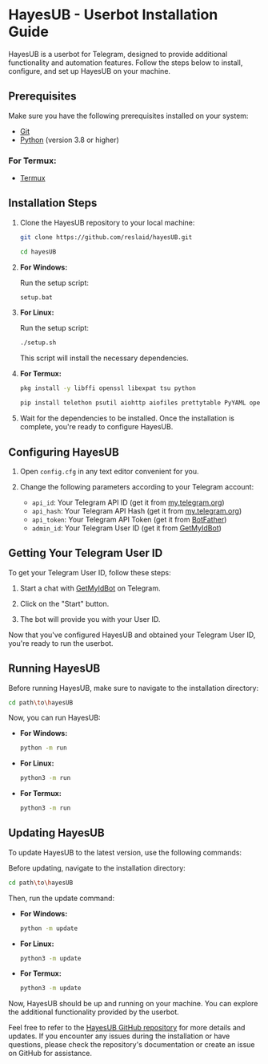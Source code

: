 # HayesUB - Userbot Installation Guide

HayesUB is a userbot for Telegram, designed to provide additional functionality and automation features. Follow the steps below to install, configure, and set up HayesUB on your machine.

## Prerequisites

Make sure you have the following prerequisites installed on your system:

- [Git](https://git-scm.com/)
- [Python](https://www.python.org/) (version 3.8 or higher)

### For Termux:

- [Termux](https://termux.com/)


## Installation Steps

1. Clone the HayesUB repository to your local machine:

    ```bash
    git clone https://github.com/reslaid/hayesUB.git 
    ```
    ```bash
    cd hayesUB
    ```

2. **For Windows:**

    Run the setup script:

    ```bash
    setup.bat
    ```
    
3. **For Linux:**

    Run the setup script:

    ```bash
    ./setup.sh
    ```

    This script will install the necessary dependencies.

4. **For Termux:**

    ```bash
    pkg install -y libffi openssl libexpat tsu python
    ```
    ```bash
    pip install telethon psutil aiohttp aiofiles prettytable PyYAML openai googletrans pyfiglet
    ```
    
5. Wait for the dependencies to be installed. Once the installation is complete, you're ready to configure HayesUB.

## Configuring HayesUB

1. Open `config.cfg` in any text editor convenient for you.

2. Change the following parameters according to your Telegram account:
    - `api_id`: Your Telegram API ID (get it from [my.telegram.org](https://my.telegram.org/))
    - `api_hash`: Your Telegram API Hash (get it from [my.telegram.org](https://my.telegram.org/))
    - `api_token`: Your Telegram API Token (get it from [BotFather](https://core.telegram.org/bots#botfather))
    - `admin_id`: Your Telegram User ID (get it from [GetMyIdBot](https://t.me/getmyid_bot))

## Getting Your Telegram User ID

To get your Telegram User ID, follow these steps:

1. Start a chat with [GetMyIdBot](https://t.me/getmyid_bot) on Telegram.

2. Click on the "Start" button.

3. The bot will provide you with your User ID.

Now that you've configured HayesUB and obtained your Telegram User ID, you're ready to run the userbot.

## Running HayesUB

Before running HayesUB, make sure to navigate to the installation directory:

```bash
cd path\to\hayesUB
```

Now, you can run HayesUB:

- **For Windows:**

    ```bash
    python -m run
    ```

- **For Linux:**

    ```bash
    python3 -m run
    ```
    
- **For Termux:**
   ```bash
   python3 -m run
   ```

## Updating HayesUB

To update HayesUB to the latest version, use the following commands:

Before updating, navigate to the installation directory:

```bash
cd path\to\hayesUB
```

Then, run the update command:

- **For Windows:**

    ```bash
    python -m update
    ```

- **For Linux:**

    ```bash
    python3 -m update
    ```

- **For Termux:**

    ```bash
    python3 -m update
    ```
     
Now, HayesUB should be up and running on your machine. You can explore the additional functionality provided by the userbot.

Feel free to refer to the [HayesUB GitHub repository](https://github.com/reslaid/hayesUB) for more details and updates. If you encounter any issues during the installation or have questions, please check the repository's documentation or create an issue on GitHub for assistance.
